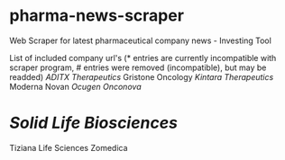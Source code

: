 # pharma-news-scraper

Web Scraper for latest pharmaceutical company news - Investing Tool

List of included company url's (* entries are currently incompatible with scraper program, # entries were removed (incompatible), but may be readded)
*ADITX Therapeutics*
Gristone Oncology
*Kintara Therapeutics*
Moderna
Novan
*Ocugen*
*Onconova*
# *Solid Life Biosciences* 
Tiziana Life Sciences
Zomedica
